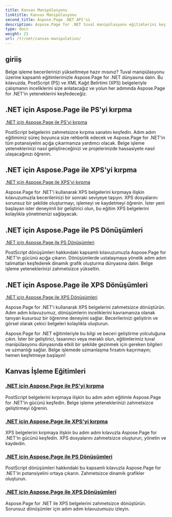 ```yaml
---
title: Kanvas Manipülasyonu
linktitle: Kanvas Manipülasyonu
second_title: Aspose.Page .NET API'si
description: Aspose.Page for .NET tuval manipülasyonu eğitimlerini keşfedin. PS ve XPS belgelerini kırpmak ve dönüştürmek artık çok kolay. Belge işleme becerilerinizi geliştirin.
type: docs
weight: 21
url: /tr/net/canvas-manipulation/
---
```


## giriiş

Belge işleme becerilerinizi yükseltmeye hazır mısınız? Tuval manipülasyonu üzerine kapsamlı eğitimlerimizle Aspose.Page for .NET dünyasına dalın. Bu kılavuzda, PostScript (PS) ve XML Kağıt Belirtimi (XPS) belgeleriyle çalışmanın inceliklerini size anlatacağız ve yolun her adımında Aspose.Page for .NET'in yeteneklerini keşfedeceğiz.

## .NET için Aspose.Page ile PS'yi kırpma
[.NET için Aspose.Page ile PS'yi kırpma](./clippingps/)

PostScript belgelerini zahmetsizce kırpma sanatını keşfedin. Adım adım eğitimimiz süreç boyunca size rehberlik edecek ve Aspose.Page for .NET'in tüm potansiyelini açığa çıkarmanıza yardımcı olacak. Belge işleme yeteneklerinizi nasıl geliştireceğinizi ve projelerinizde hassasiyete nasıl ulaşacağınızı öğrenin.

## .NET için Aspose.Page ile XPS'yi kırpma
[.NET için Aspose.Page ile XPS'yi kırpma](./clippingxps/)

Aspose.Page for .NET'i kullanarak XPS belgelerini kırpmaya ilişkin kılavuzumuzla becerilerinizi bir sonraki seviyeye taşıyın. XPS dosyalarını sorunsuz bir şekilde oluşturmayı, işlemeyi ve kaydetmeyi öğrenin. İster yeni başlayan ister deneyimli bir geliştirici olun, bu eğitim XPS belgelerini kolaylıkla yönetmenizi sağlayacak.

## .NET için Aspose.Page ile PS Dönüşümleri
[.NET için Aspose.Page ile PS Dönüşümleri](./transformationsps/)

PostScript dönüşümleri hakkındaki kapsamlı kılavuzumuzla Aspose.Page for .NET'in gücünü açığa çıkarın. Dönüşümlerde ustalaşmaya yönelik adım adım talimatları keşfederek dinamik grafik oluşturma dünyasına dalın. Belge işleme yeteneklerinizi zahmetsizce yükseltin.

## .NET için Aspose.Page ile XPS Dönüşümleri
[.NET için Aspose.Page ile XPS Dönüşümleri](./transformationsxps/)

Aspose.Page for .NET'i kullanarak XPS belgelerini zahmetsizce dönüştürün. Adım adım kılavuzumuz, dönüşümlerin inceliklerini kavramanıza olanak tanıyan kusursuz bir öğrenme deneyimi sağlar. Becerilerinizi geliştirin ve görsel olarak çekici belgeleri kolaylıkla oluşturun.

Aspose.Page for .NET eğitimleriyle bu bilgi ve beceri geliştirme yolculuğuna çıkın. İster bir geliştirici, tasarımcı veya meraklı olun, eğitimlerimiz tuval manipülasyonu dünyasında etkili bir şekilde gezinmek için gereken bilgileri ve uzmanlığı sağlar. Belge işlemede uzmanlaşma fırsatını kaçırmayın; hemen keşfetmeye başlayın!
## Kanvas İşleme Eğitimleri
### [.NET için Aspose.Page ile PS'yi kırpma](./clippingps/)
PostScript belgelerini kırpmaya ilişkin bu adım adım eğitimle Aspose.Page for .NET'in gücünü keşfedin. Belge işleme yeteneklerinizi zahmetsizce geliştirmeyi öğrenin.
### [.NET için Aspose.Page ile XPS'yi kırpma](./clippingxps/)
XPS belgelerini kırpmaya ilişkin bu adım adım kılavuzla Aspose.Page for .NET'in gücünü keşfedin. XPS dosyalarını zahmetsizce oluşturun, yönetin ve kaydedin.
### [.NET için Aspose.Page ile PS Dönüşümleri](./transformationsps/)
PostScript dönüşümleri hakkındaki bu kapsamlı kılavuzla Aspose.Page for .NET'in potansiyelini ortaya çıkarın. Zahmetsizce dinamik grafikler oluşturun.
### [.NET için Aspose.Page ile XPS Dönüşümleri](./transformationsxps/)
Aspose.Page for .NET ile XPS belgelerini zahmetsizce dönüştürün. Sorunsuz dönüşümler için adım adım kılavuzumuzu izleyin.